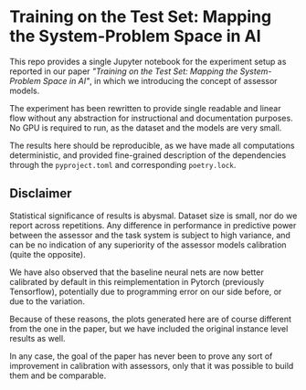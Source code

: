 # Training on the Test Set: Mapping the System-Problem Space in AI

This repo provides a single Jupyter notebook for the experiment setup as reported in our paper _"Training on the Test Set: Mapping the System-Problem Space in AI"_, in which we introducing the concept of assessor models.

The experiment has been rewritten to provide single readable and linear flow without any abstraction for instructional and documentation purposes. No GPU is required to run, as the dataset and the models are very small.

The results here should be reproducible, as we have made all computations deterministic, and provided fine-grained description of the dependencies through the `pyproject.toml` and corresponding `poetry.lock`.

## Disclaimer

Statistical significance of results is abysmal. Dataset size is small, nor do we report across repetitions. Any difference in performance in predictive power between the assessor and the task system is subject to high variance, and can be no indication of any superiority of the assessor models calibration (quite the opposite).

We have also observed that the baseline neural nets are now better calibrated by default in this reimplementation in Pytorch (previously Tensorflow), potentially due to programming error on our side before, or due to the variation.

Because of these reasons, the plots generated here are of course different from the one in the paper, but we have included the original instance level results as well.

In any case, the goal of the paper has never been to prove any sort of improvement in calibration with assessors, only that it was possible to build them and be comparable.
